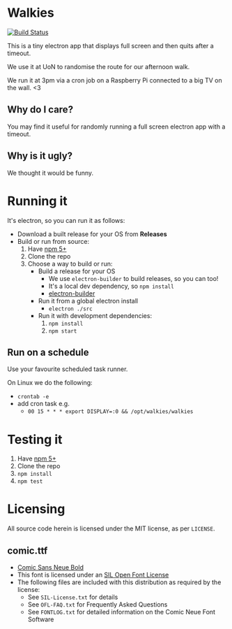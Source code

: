 # Walkies

[![Build Status](https://travis-ci.org/UniversityOfNottingham/walkies.svg?branch=master)](https://travis-ci.org/UniversityOfNottingham/walkies)

This is a tiny electron app that displays full screen and then quits after a timeout.

We use it at UoN to randomise the route for our afternoon walk.

We run it at 3pm via a cron job on a Raspberry Pi connected to a big TV on the wall. <3

## Why do I care?

You may find it useful for randomly running a full screen electron app with a timeout.

## Why is it ugly?

We thought it would be funny.

# Running it

It's electron, so you can run it as follows:

- Download a built release for your OS from **Releases**
- Build or run from source:
    1. Have [npm 5+](https://nodejs.org)
    1. Clone the repo
    1. Choose a way to build or run:
        - Build a release for your OS
            - We use `electron-builder` to build releases, so you can too!
            - It's a local dev dependency, so `npm install`
            - [electron-builder](https://github.com/electron-userland/electron-builder)
        - Run it from a global electron install
            - `electron ./src`
        - Run it with development dependencies:
            1. `npm install`
            1. `npm start`

## Run on a schedule

Use your favourite scheduled task runner.

On Linux we do the following:

- `crontab -e`
- add cron task e.g.
    - `00 15 * * * export DISPLAY=:0 && /opt/walkies/walkies`

# Testing it

1. Have [npm 5+](https://nodejs.org)
1. Clone the repo
1. `npm install`
1. `npm test`

# Licensing

All source code herein is licensed under the MIT license, as per `LICENSE`.

## comic.ttf

- [Comic Sans Neue Bold](http://www.comicneue.com)
- This font is licensed under an [SIL Open Font License](http://scripts.sil.org/OFL)
- The following files are included with this distribution as required by the license:
    - See `SIL-License.txt` for details
    - See `OFL-FAQ.txt` for Frequently Asked Questions
    - See `FONTLOG.txt` for detailed information on the Comic Neue Font Software